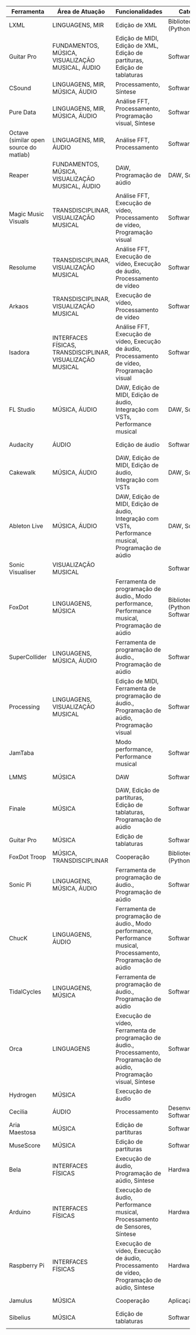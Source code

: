 |Ferramenta                                   |Área de Atuação                                                                            |Funcionalidades                                                                                                                                                                                   |Categoria                    |Licença                                            |Link                                                                                                                                                                                              |
|---------------------------------------------|-------------------------------------------------------------------------------------------|--------------------------------------------------------------------------------------------------------------------------------------------------------------------------------------------------|-----------------------------|---------------------------------------------------|--------------------------------------------------------------------------------------------------------------------------------------------------------------------------------------------------|
|LXML                                         |LINGUAGENS, MIR                                                                            |Edição de XML                                                                                                                                                                                     |Biblioteca (Python)          |Open Source                                        |https://lxml.de/                                                                                                                                                                                  |
|Guitar Pro                                   |FUNDAMENTOS, MÚSICA, VISUALIZAÇÃO MUSICAL, ÁUDIO                                           |Edição de MIDI, Edição de XML, Edição de partituras, Edição de tablaturas                                                                                                                         |Software                     |Pago                                               |https://www.guitar-pro.com/en/index.php?pg=home                                                                                                                                                   |
|CSound                                       |LINGUAGENS, MIR, MÚSICA, ÁUDIO                                                             |Processamento, Síntese                                                                                                                                                                            |Software                     |Open Source                                        |https://csound.com/index.html                                                                                                                                                                     |
|Pure Data                                    |LINGUAGENS, MIR, MÚSICA, ÁUDIO                                                             |Análise FFT, Processamento, Programação visual, Síntese                                                                                                                                           |Software                     |Open Source                                        |https://puredata.info/                                                                                                                                                                            |
|Octave (similar open source do matlab)       |LINGUAGENS, MIR, ÁUDIO                                                                     |Análise FFT, Processamento                                                                                                                                                                        |Software                     |Open Source                                        |https://www.gnu.org/software/octave/                                                                                                                                                              |
|Reaper                                       |FUNDAMENTOS, MÚSICA, VISUALIZAÇÃO MUSICAL, ÁUDIO                                           |DAW, Programação de aúdio                                                                                                                                                                         |DAW, Software                |Freemium                                           |https://www.reaper.fm/                                                                                                                                                                            |
|Magic Music Visuals                          |TRANSDISCIPLINAR, VISUALIZAÇÃO MUSICAL                                                     |Análise FFT, Execução de vídeo, Processamento de vídeo, Programação visual                                                                                                                        |Software                     |Pago                                               |https://magicmusicvisuals.com/                                                                                                                                                                    |
|Resolume                                     |TRANSDISCIPLINAR, VISUALIZAÇÃO MUSICAL                                                     |Análise FFT, Execução de vídeo, Execução de áudio, Processamento de vídeo                                                                                                                         |Software                     |Pago                                               |https://www.resolume.com/                                                                                                                                                                         |
|Arkaos                                       |TRANSDISCIPLINAR, VISUALIZAÇÃO MUSICAL                                                     |Execução de vídeo, Processamento de vídeo                                                                                                                                                         |Software                     |Pago                                               |https://www.arkaos.com/                                                                                                                                                                           |
|Isadora                                      |INTERFACES FÍSICAS, TRANSDISCIPLINAR, VISUALIZAÇÃO MUSICAL                                 |Análise FFT, Execução de vídeo, Execução de áudio, Processamento de vídeo, Programação visual                                                                                                     |Software                     |Pago                                               |https://troikatronix.com/                                                                                                                                                                         |
|FL Studio                                    |MÚSICA, ÁUDIO                                                                              |DAW, Edição de MIDI, Edição de áudio, Integração com VSTs, Performance musical                                                                                                                    |DAW, Software                |Pago                                               |https://www.image-line.com/flstudio/                                                                                                                                                              |
|Audacity                                     |ÁUDIO                                                                                      |Edição de áudio                                                                                                                                                                                   |Software                     |Open Source                                        |https://www.audacityteam.org/                                                                                                                                                                     |
|Cakewalk                                     |MÚSICA, ÁUDIO                                                                              |DAW, Edição de MIDI, Edição de áudio, Integração com VSTs                                                                                                                                         |DAW, Software                |Freeware                                           |http://www.cakewalk.com/                                                                                                                                                                          |
|Ableton Live                                 |MÚSICA, ÁUDIO                                                                              |DAW, Edição de MIDI, Edição de áudio, Integração com VSTs, Performance musical, Programação de aúdio                                                                                              |DAW, Software                |Pago                                               |https://www.ableton.com/en/                                                                                                                                                                       |
|Sonic Visualiser                             |VISUALIZAÇÃO MUSICAL                                                                       |                                                                                                                                                                                                  |Software                     |Open Source                                        |https://sonicvisualiser.org/                                                                                                                                                                      |
|FoxDot                                       |LINGUAGENS, MÚSICA                                                                         |Ferramenta de programação de áudio., Modo performance, Performance musical, Programação de aúdio                                                                                                  |Biblioteca (Python), Software|Open Source                                        |                                                                                                                                                                                                  |
|SuperCollider                                |LINGUAGENS, MÚSICA, ÁUDIO                                                                  |Ferramenta de programação de áudio., Programação de aúdio                                                                                                                                         |Software                     |Open Source                                        |https://supercollider.github.io/                                                                                                                                                                  |
|Processing                                   |LINGUAGENS, VISUALIZAÇÃO MUSICAL                                                           |Edição de MIDI, Ferramenta de programação de áudio., Programação de aúdio, Programação visual                                                                                                     |Software                     |Open Source                                        |https://processing.org/                                                                                                                                                                           |
|JamTaba                                      |                                                                                           |Modo performance, Performance musical                                                                                                                                                             |Software                     |Open Source                                        |http://jamtaba.com/                                                                                                                                                                               |
|LMMS                                         |MÚSICA                                                                                     |DAW                                                                                                                                                                                               |Software                     |Open Source                                        |https://lmms.en.softonic.com/                                                                                                                                                                     |
|Finale                                       |MÚSICA                                                                                     |DAW, Edição de partituras, Edição de tablaturas, Programação de aúdio                                                                                                                             |Software                     |Pago                                               |https://www.finalemusic.com/                                                                                                                                                                      |
|Guitar Pro                                   |MÚSICA                                                                                     |Edição de tablaturas                                                                                                                                                                              |Software                     |Pago                                               |https://www.guitar-pro.com/en/index.php                                                                                                                                                           |
|FoxDot Troop                                 |MÚSICA, TRANSDISCIPLINAR                                                                   |Cooperação                                                                                                                                                                                        |Biblioteca (Python)          |Open Source                                        |https://github.com/Qirky/Troop                                                                                                                                                                    |
|Sonic Pi                                     |LINGUAGENS, MÚSICA, ÁUDIO                                                                  |Ferramenta de programação de áudio., Programação de aúdio                                                                                                                                         |Software                     |Open Source                                        |https://sonic-pi.net/                                                                                                                                                                             |
|ChucK                                        |LINGUAGENS, ÁUDIO                                                                          |Ferramenta de programação de áudio., Modo performance, Performance musical, Processamento, Programação de aúdio                                                                                   |Software                     |Open Source                                        |https://chuck.cs.princeton.edu/                                                                                                                                                                   |
|TidalCycles                                  |LINGUAGENS, MÚSICA                                                                         |Ferramenta de programação de áudio., Programação de aúdio                                                                                                                                         |Software                     |Open Source                                        |https://tidalcycles.org/index.php/Welcome                                                                                                                                                         |
|Orca                                         |LINGUAGENS                                                                                 |Execução de vídeo, Ferramenta de programação de áudio., Processamento, Programação de aúdio, Programação visual, Síntese                                                                          |Software                     |Open Source                                        |https://github.com/hundredrabbits/Orca                                                                                                                                                            |
|Hydrogen                                     |MÚSICA                                                                                     |Execução de áudio                                                                                                                                                                                 |                             |Open Source                                        |http://hydrogen-music.org/                                                                                                                                                                        |
|Cecilia                                      |ÁUDIO                                                                                      |Processamento                                                                                                                                                                                     |Desenvolvimento, Software    |Open Source                                        |https://sourceforge.net/projects/cecilia/, http://ajaxsoundstudio.com/software/cecilia/                                                                                                           |
|Aria Maestosa                                |MÚSICA                                                                                     |Edição de partituras                                                                                                                                                                              |Software                     |Open Source                                        |                                                                                                                                                                                                  |
|MuseScore                                    |MÚSICA                                                                                     |Edição de partituras                                                                                                                                                                              |Software                     |Open Source                                        |https://musescore.org/pt-br                                                                                                                                                                       |
|Bela                                         |INTERFACES FÍSICAS                                                                         |Execução de áudio, Programação de aúdio, Síntese                                                                                                                                                  |Hardware                     |Open Source                                        |https://bela.io                                                                                                                                                                                   |
|Arduino                                      |INTERFACES FÍSICAS                                                                         |Execução de áudio, Performance musical, Processamento de Sensores, Síntese                                                                                                                        |Hardware                     |Open Source                                        |https://www.arduino.cc/                                                                                                                                                                           |
|Raspberry Pi                                 |INTERFACES FÍSICAS                                                                         |Execução de vídeo, Execução de áudio, Processamento de vídeo, Programação de aúdio, Síntese                                                                                                       |Hardware                     |Open Source                                        |https://www.raspberrypi.org/                                                                                                                                                                      |
|Jamulus                                      |MÚSICA                                                                                     |Cooperação                                                                                                                                                                                        |Aplicação                    |Open Source                                        |http://llcon.sourceforge.net/                                                                                                                                                                     |
|Sibelius                                     |MÚSICA                                                                                     |Edição de tablaturas                                                                                                                                                                              |Software                     |                                                   |                                                                                                                                                                                                  |
|                                             |                                                                                           |                                                                                                                                                                                                  |                             |                                                   |                                                                                                                                                                                                  |
